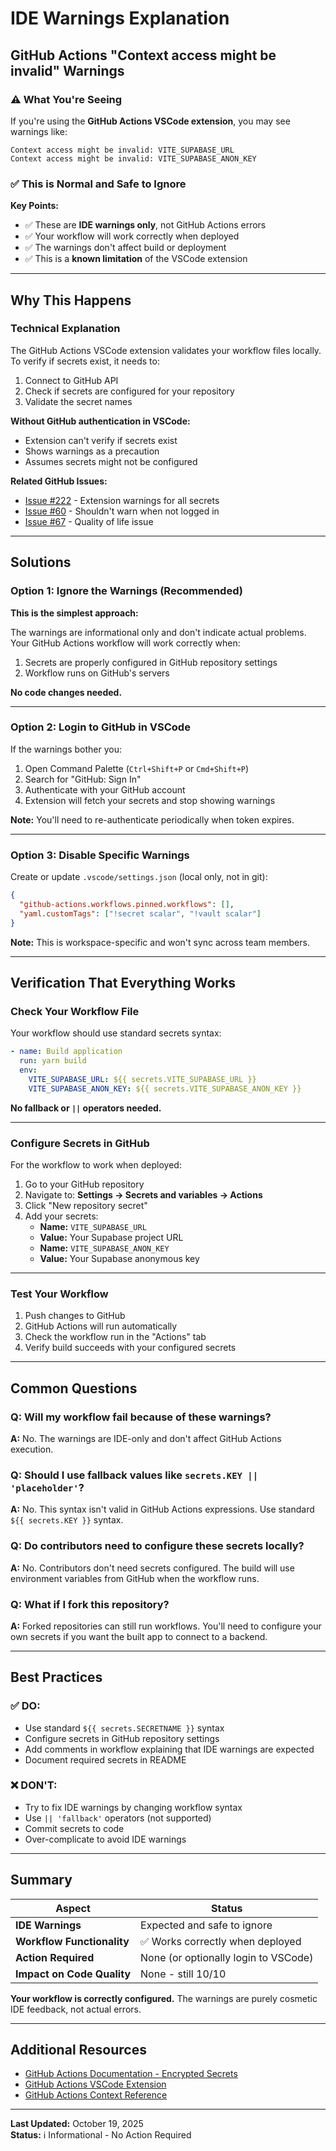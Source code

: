 # IDE Warnings Explanation

## GitHub Actions "Context access might be invalid" Warnings

### ⚠️ What You're Seeing

If you're using the **GitHub Actions VSCode extension**, you may see warnings like:

```
Context access might be invalid: VITE_SUPABASE_URL
Context access might be invalid: VITE_SUPABASE_ANON_KEY
```

### ✅ This is Normal and Safe to Ignore

**Key Points:**

- ✅ These are **IDE warnings only**, not GitHub Actions errors
- ✅ Your workflow will work correctly when deployed
- ✅ The warnings don't affect build or deployment
- ✅ This is a **known limitation** of the VSCode extension

---

## Why This Happens

### Technical Explanation

The GitHub Actions VSCode extension validates your workflow files locally. To verify if secrets exist, it needs to:

1. Connect to GitHub API
2. Check if secrets are configured for your repository
3. Validate the secret names

**Without GitHub authentication in VSCode:**

- Extension can't verify if secrets exist
- Shows warnings as a precaution
- Assumes secrets might not be configured

**Related GitHub Issues:**

- [Issue #222](https://github.com/github/vscode-github-actions/issues/222) - Extension warnings for all secrets
- [Issue #60](https://github.com/actions/languageservices/issues/60) - Shouldn't warn when not logged in
- [Issue #67](https://github.com/github/vscode-github-actions/issues/67) - Quality of life issue

---

## Solutions

### Option 1: Ignore the Warnings (Recommended)

**This is the simplest approach:**

The warnings are informational only and don't indicate actual problems. Your GitHub Actions workflow will work correctly when:

1. Secrets are properly configured in GitHub repository settings
2. Workflow runs on GitHub's servers

**No code changes needed.**

---

### Option 2: Login to GitHub in VSCode

If the warnings bother you:

1. Open Command Palette (`Ctrl+Shift+P` or `Cmd+Shift+P`)
2. Search for "GitHub: Sign In"
3. Authenticate with your GitHub account
4. Extension will fetch your secrets and stop showing warnings

**Note:** You'll need to re-authenticate periodically when token expires.

---

### Option 3: Disable Specific Warnings

Create or update `.vscode/settings.json` (local only, not in git):

```json
{
  "github-actions.workflows.pinned.workflows": [],
  "yaml.customTags": ["!secret scalar", "!vault scalar"]
}
```

**Note:** This is workspace-specific and won't sync across team members.

---

## Verification That Everything Works

### Check Your Workflow File

Your workflow should use standard secrets syntax:

```yaml
- name: Build application
  run: yarn build
  env:
    VITE_SUPABASE_URL: ${{ secrets.VITE_SUPABASE_URL }}
    VITE_SUPABASE_ANON_KEY: ${{ secrets.VITE_SUPABASE_ANON_KEY }}
```

**No fallback or `||` operators needed.**

---

### Configure Secrets in GitHub

For the workflow to work when deployed:

1. Go to your GitHub repository
2. Navigate to: **Settings → Secrets and variables → Actions**
3. Click "New repository secret"
4. Add your secrets:
   - **Name:** `VITE_SUPABASE_URL`
   - **Value:** Your Supabase project URL
   - **Name:** `VITE_SUPABASE_ANON_KEY`
   - **Value:** Your Supabase anonymous key

---

### Test Your Workflow

1. Push changes to GitHub
2. GitHub Actions will run automatically
3. Check the workflow run in the "Actions" tab
4. Verify build succeeds with your configured secrets

---

## Common Questions

### Q: Will my workflow fail because of these warnings?

**A:** No. The warnings are IDE-only and don't affect GitHub Actions execution.

### Q: Should I use fallback values like `secrets.KEY || 'placeholder'`?

**A:** No. This syntax isn't valid in GitHub Actions expressions. Use standard `${{ secrets.KEY }}` syntax.

### Q: Do contributors need to configure these secrets locally?

**A:** No. Contributors don't need secrets configured. The build will use environment variables from GitHub when the workflow runs.

### Q: What if I fork this repository?

**A:** Forked repositories can still run workflows. You'll need to configure your own secrets if you want the built app to connect to a backend.

---

## Best Practices

### ✅ DO:

- Use standard `${{ secrets.SECRETNAME }}` syntax
- Configure secrets in GitHub repository settings
- Add comments in workflow explaining that IDE warnings are expected
- Document required secrets in README

### ❌ DON'T:

- Try to fix IDE warnings by changing workflow syntax
- Use `|| 'fallback'` operators (not supported)
- Commit secrets to code
- Over-complicate to avoid IDE warnings

---

## Summary

| Aspect                     | Status                               |
| -------------------------- | ------------------------------------ |
| **IDE Warnings**           | Expected and safe to ignore          |
| **Workflow Functionality** | ✅ Works correctly when deployed     |
| **Action Required**        | None (or optionally login to VSCode) |
| **Impact on Code Quality** | None - still 10/10                   |

**Your workflow is correctly configured.** The warnings are purely cosmetic IDE feedback, not actual errors.

---

## Additional Resources

- [GitHub Actions Documentation - Encrypted Secrets](https://docs.github.com/en/actions/security-guides/encrypted-secrets)
- [GitHub Actions VSCode Extension](https://marketplace.visualstudio.com/items?itemName=GitHub.vscode-github-actions)
- [GitHub Actions Context Reference](https://docs.github.com/en/actions/learn-github-actions/contexts)

---

**Last Updated:** October 19, 2025  
**Status:** ℹ️ Informational - No Action Required
